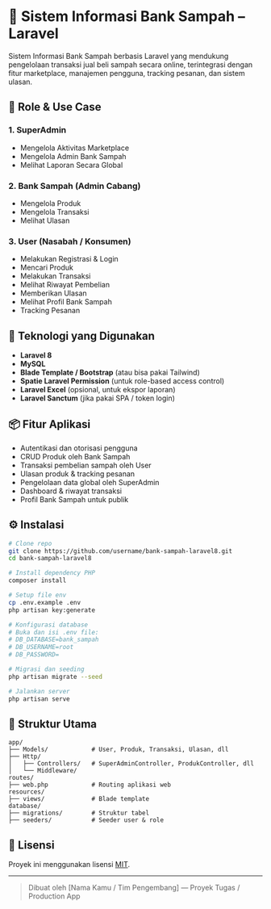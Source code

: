 # 🌿 Sistem Informasi Bank Sampah – Laravel 

Sistem Informasi Bank Sampah berbasis Laravel yang mendukung pengelolaan transaksi jual beli sampah secara online, terintegrasi dengan fitur marketplace, manajemen pengguna, tracking pesanan, dan sistem ulasan.

## 👥 Role & Use Case

### 1. SuperAdmin
- Mengelola Aktivitas Marketplace
- Mengelola Admin Bank Sampah
- Melihat Laporan Secara Global

### 2. Bank Sampah (Admin Cabang)
- Mengelola Produk
- Mengelola Transaksi
- Melihat Ulasan

### 3. User (Nasabah / Konsumen)
- Melakukan Registrasi & Login
- Mencari Produk
- Melakukan Transaksi
- Melihat Riwayat Pembelian
- Memberikan Ulasan
- Melihat Profil Bank Sampah
- Tracking Pesanan

## 🔧 Teknologi yang Digunakan

- **Laravel 8**
- **MySQL**
- **Blade Template / Bootstrap** (atau bisa pakai Tailwind)
- **Spatie Laravel Permission** (untuk role-based access control)
- **Laravel Excel** (opsional, untuk ekspor laporan)
- **Laravel Sanctum** (jika pakai SPA / token login)

## 📦 Fitur Aplikasi

- Autentikasi dan otorisasi pengguna
- CRUD Produk oleh Bank Sampah
- Transaksi pembelian sampah oleh User
- Ulasan produk & tracking pesanan
- Pengelolaan data global oleh SuperAdmin
- Dashboard & riwayat transaksi
- Profil Bank Sampah untuk publik

## ⚙️ Instalasi

```bash
# Clone repo
git clone https://github.com/username/bank-sampah-laravel8.git
cd bank-sampah-laravel8

# Install dependency PHP
composer install

# Setup file env
cp .env.example .env
php artisan key:generate

# Konfigurasi database
# Buka dan isi .env file:
# DB_DATABASE=bank_sampah
# DB_USERNAME=root
# DB_PASSWORD=

# Migrasi dan seeding
php artisan migrate --seed

# Jalankan server
php artisan serve
```

## 📁 Struktur Utama

```
app/
├── Models/            # User, Produk, Transaksi, Ulasan, dll
├── Http/
│   ├── Controllers/   # SuperAdminController, ProdukController, dll
│   └── Middleware/
routes/
├── web.php            # Routing aplikasi web
resources/
├── views/             # Blade template
database/
├── migrations/        # Struktur tabel
├── seeders/           # Seeder user & role
```

## 📃 Lisensi

Proyek ini menggunakan lisensi [MIT](LICENSE).

---

> Dibuat oleh [Nama Kamu / Tim Pengembang] — Proyek Tugas / Production App
